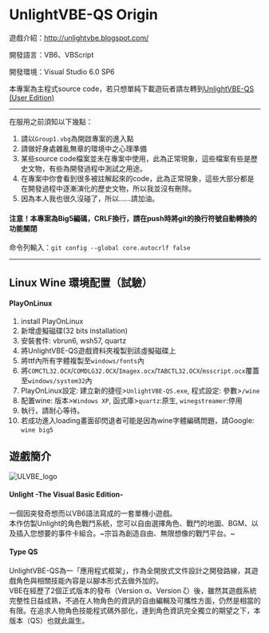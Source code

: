 # UnlightVBE-QS Origin

遊戲介紹：http://unlightvbe.blogspot.com/

開發語言：VB6、VBScript

開發環境：Visual Studio 6.0 SP6

本專案為主程式source code，若只想單純下載遊玩者請左轉到[UnlightVBE-QS (User Edition)](https://github.com/unlightvbe/unlightvbe_qs_user "UnlightVBE-QS (User Edition)")

___

在服用之前須知以下幾點：

1. 請以`Group1.vbg`為開啟專案的進入點
2. 請做好身處雜亂無章的環境中之心理準備
3. 某些source code檔案並未在專案中使用，此為正常現象，這些檔案有些是歷史文物，有些為開發過程中測試之用途。
4. 在專案中你會看到很多被註解起來的code，此為正常現象，這些大部分都是在開發過程中逐漸演化的歷史文物，所以我並沒有刪除。
5. 因為本人我也很久沒碰了，所以......請加油。

#### 注意！本專案為Big5編碼，CRLF換行，請在push時將git的換行符號自動轉換的功能關閉
命令列輸入：```git config --global core.autocrlf false```
___

## Linux Wine 環境配置（試驗）  
#### PlayOnLinux 
1. install PlayOnLinux
2. 新增虛擬磁碟(32 bits installation)
3. 安裝套件: vbrun6, wsh57, quartz
4. 將UnlightVBE-QS遊戲資料夾複製到該虛擬磁碟上
5. 將ttf內所有字體複製至`windows/fonts`內
6. 將`COMCTL32.OCX`/`COMDLG32.OCX`/`Imagex.ocx`/`TABCTL32.OCX`/`msscript.ocx`覆蓋至`windows/system32`內
7. PlayOnLinux設定: 建立新的捷徑>`UnlightVBE-QS.exe`, 程式設定: 參數>```/wine```
8. 配置wine: 版本>`Windows XP`, 函式庫>`quartz`:原生, `winegstreamer`:停用
9. 執行，請耐心等待。
10. 若成功進入loading畫面卻閃退者可能是因為wine字體編碼問題，請Google: `wine big5`

## 遊戲簡介

![ULVBE_logo](http://3.bp.blogspot.com/-TyrMtORJqrE/UhzAREQ4twI/AAAAAAAAABQ/nUKTAy2q7e8/s1600/unlightvbelong.jpg "ULVBE logo")  
#### Unlight -The Visual Basic Edition-  

一個因突發奇想而以VB6語法寫成的一套單機小遊戲。  
本作仿製Unlight的角色戰鬥系統，您可以自由選擇角色、戰鬥的地圖、BGM、以及插入您想要的事件卡組合。~宗旨為創造自由、無限想像的戰鬥平台。~  

#### Type QS
UnlightVBE-QS為一「應用程式框架」，作為全開放式文件設計之開發路線，其遊戲角色與相關技能內容是以腳本形式去做外加的。  
VBE在經歷了2個正式版本的發布（Version α、Version ζ）後，雖然其遊戲系統完整性日益成熟，不過在人物角色的資訊的自由編輯及可攜性方面，仍然是相當的有限。在追求人物角色技能程式碼外部化，達到角色資訊完全獨立的期望之下，本版本（QS）也就此誕生。
